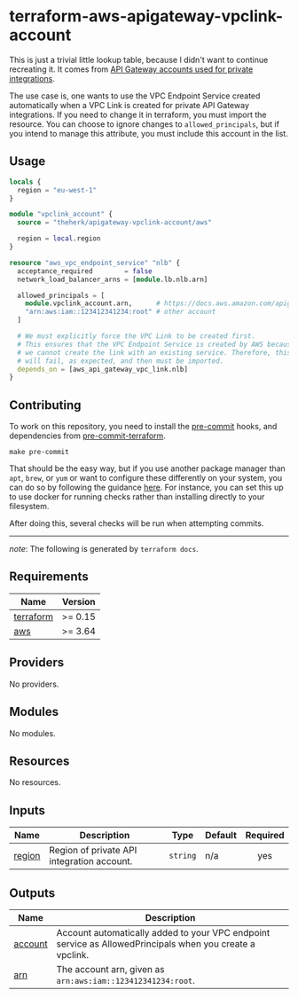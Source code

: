 # terraform-aws-apigateway-vpclink-account

This is just a trivial little lookup table, because I didn't want to continue recreating it. It comes from [API Gateway accounts used for private integrations](https://docs.aws.amazon.com/apigateway/latest/developerguide/set-up-api-with-vpclink-accounts.html).

The use case is, one wants to use the VPC Endpoint Service created automatically when a VPC Link is created for private API Gateway integrations. If you need to change it in terraform, you must import the resource. You can choose to ignore changes to `allowed_principals`, but if you intend to manage this attribute, you must include this account in the list.

## Usage

```terraform
locals {
  region = "eu-west-1"
}

module "vpclink_account" {
  source = "theherk/apigateway-vpclink-account/aws"

  region = local.region
}

resource "aws_vpc_endpoint_service" "nlb" {
  acceptance_required        = false
  network_load_balancer_arns = [module.lb.nlb.arn]

  allowed_principals = [
    module.vpclink_account.arn,      # https://docs.aws.amazon.com/apigateway/latest/developerguide/set-up-api-with-vpclink-accounts.html
    "arn:aws:iam::123412341234:root" # other account
  ]

  # We must explicitly force the VPC Link to be created first.
  # This ensures that the VPC Endpoint Service is created by AWS because
  # we cannot create the link with an existing service. Therefore, this
  # will fail, as expected, and then must be imported.
  depends_on = [aws_api_gateway_vpc_link.nlb]
}

```

## Contributing

To work on this repository, you need to install the [pre-commit](https://github.com/pre-commit/pre-commit) hooks, and dependencies from [pre-commit-terraform](https://github.com/antonbabenko/pre-commit-terraform).

    make pre-commit

That should be the easy way, but if you use another package manager than `apt`, `brew`, or `yum` or want to configure these differently on your system, you can do so by following the guidance [here](https://github.com/antonbabenko/pre-commit-terraform#1-install-dependencies). For instance, you can set this up to use docker for running checks rather than installing directly to your filesystem.

After doing this, several checks will be run when attempting commits.

---

_note_: The following is generated by `terraform docs`.

<!-- BEGINNING OF PRE-COMMIT-TERRAFORM DOCS HOOK -->
## Requirements

| Name | Version |
|------|---------|
| <a name="requirement_terraform"></a> [terraform](#requirement\_terraform) | >= 0.15 |
| <a name="requirement_aws"></a> [aws](#requirement\_aws) | >= 3.64 |

## Providers

No providers.

## Modules

No modules.

## Resources

No resources.

## Inputs

| Name | Description | Type | Default | Required |
|------|-------------|------|---------|:--------:|
| <a name="input_region"></a> [region](#input\_region) | Region of private API integration account. | `string` | n/a | yes |

## Outputs

| Name | Description |
|------|-------------|
| <a name="output_account"></a> [account](#output\_account) | Account automatically added to your VPC endpoint service as AllowedPrincipals when you create a vpclink. |
| <a name="output_arn"></a> [arn](#output\_arn) | The account arn, given as `arn:aws:iam::123412341234:root`. |
<!-- END OF PRE-COMMIT-TERRAFORM DOCS HOOK -->

